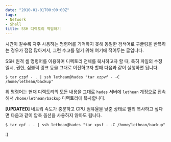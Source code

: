 ```yaml
---
date: "2010-01-01T00:00:00Z"
tags:
- Network
- Shell
title: SSH 디렉토리 백업하기
---
```


시간이 갈수록 자주 사용하는 명령어를 기억하지 못해 동일한 검색어로 구글링을 반복하는 경우가 점점 많아져서, 그런 수고를 덜기 위해 여기에 적어두는 글입니다.

SSH 원격 셸 명령어를 이용하여 디렉토리 전체를 복사하고자 할 때, 특히 파일의 수정일시, 권한, 심볼릭 링크 등을 그대로 이전하고자 할때 다음과 같이 실행하면 됩니다.

    $ tar czpf - . | ssh lethean@hades "tar xzpvf - -C /home/lethean/backup"

위 명령어는 현재 디렉토리의 모든 내용을 그대로 `hades` 서버에 `lethean` 계정으로 접속해서 `/home/lethean/backup` 디렉토리에 복사합니다.

**[UPDATED]** 네트웍 속도가 충분하고 CPU 점유율을 낮춘 상태로 빨리 복사하고 싶다면 다음과 같이 압축 옵션을 사용하지 않아도 됩니다.

    $ tar cpf - . | ssh lethean@hades "tar xpvf - -C /home/lethean/backup"

:)
